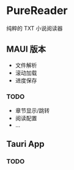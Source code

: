 # PureReader

纯粹的 TXT 小说阅读器

## MAUI 版本

- 文件解析
- 滚动加载
- 进度保存

### TODO

- 章节显示/跳转
- 阅读配置
- ...

## Tauri App

### TODO
